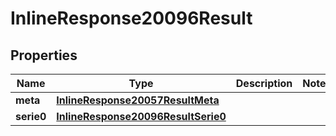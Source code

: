 # InlineResponse20096Result

## Properties
Name | Type | Description | Notes
------------ | ------------- | ------------- | -------------
**meta** | [**InlineResponse20057ResultMeta**](InlineResponse20057ResultMeta.md) |  | 
**serie0** | [**InlineResponse20096ResultSerie0**](InlineResponse20096ResultSerie0.md) |  | 

